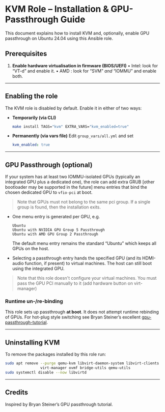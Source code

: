 # KVM Role – Installation & GPU-Passthrough Guide

This document explains how to install KVM and, optionally, enable GPU passthrough on Ubuntu 24.04 using this Ansible role.

## Prerequisites

1. **Enable hardware virtualisation in firmware (BIOS/UEFI)**
   • Intel: look for “VT-d” and enable it.
   • AMD  : look for “SVM” *and* “IOMMU” and enable both.


---

## Enabling the role

The KVM role is disabled by default. Enable it in either of two ways:

* **Temporarily (via CLI)**
  ```bash
  make install TAGS="kvm" EXTRA_VARS="kvm_enabled=true"
  ```

* **Permanently (via vars file)**
  Edit `group_vars/all.yml` and set
  ```yaml
  kvm_enabled: true
  ```

---

## GPU Passthrough (optional)

If your system has at least two IOMMU-isolated GPUs (typically an integrated GPU plus a dedicated one), the role can add extra GRUB [other bootloader may be supported in the future] menu entries that bind the chosen dedicated GPU to `vfio-pci` at boot.

> Note that GPUs must not belong to the same pci group. If a single group is found, then the installation exits.


* One menu entry is generated per GPU, e.g.

  ```
  Ubuntu
  Ubuntu with NVIDIA GPU Group 5 Passthrough
  Ubuntu with AMD GPU Group 2 Passthrough
  ```

  The default menu entry remains the standard “Ubuntu” which keeps all GPUs on the host.

* Selecting a passthrough entry hands the specified GPU (and its HDMI-audio function, if present) to virtual machines. The host can still boot using the integrated GPU.

> Note that this role doesn't configure your virtual machines. You must pass the GPU PCI manually to it (add hardware button on virt-manager)

### Runtime un-/re-binding

This role sets up passthrough **at boot**. It does not attempt runtime rebinding of GPUs. For hot-plug style switching see Bryan Steiner’s excellent [gpu-passthrough-tutorial](https://github.com/bryansteiner/gpu-passthrough-tutorial).

---

## Uninstalling KVM

To remove the packages installed by this role run:

```bash
sudo apt remove --purge qemu-kvm libvirt-daemon-system libvirt-clients \
                virt-manager ovmf bridge-utils qemu-utils
sudo systemctl disable --now libvirtd
```

---

## Credits

Inspired by Bryan Steiner’s GPU passthrough tutorial.

